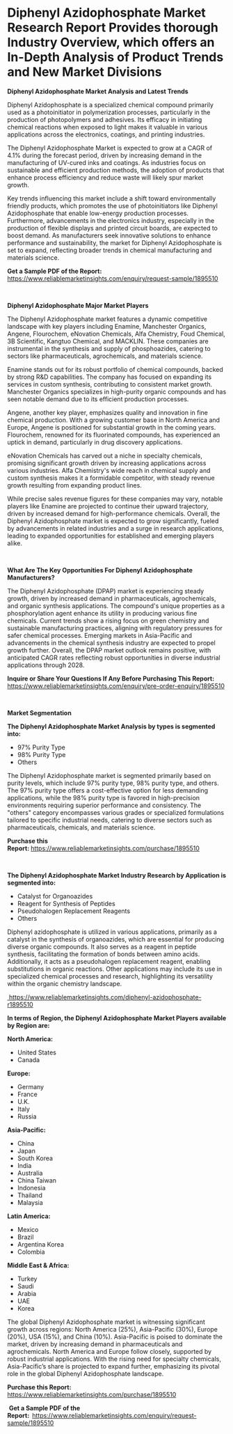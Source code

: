 <p><h1>Diphenyl Azidophosphate Market Research Report Provides thorough Industry Overview, which offers an In-Depth Analysis of Product Trends and New Market Divisions</h1></p><p><strong>Diphenyl Azidophosphate Market Analysis and Latest Trends</strong></p>
<p><p>Diphenyl Azidophosphate is a specialized chemical compound primarily used as a photoinitiator in polymerization processes, particularly in the production of photopolymers and adhesives. Its efficacy in initiating chemical reactions when exposed to light makes it valuable in various applications across the electronics, coatings, and printing industries. </p><p>The Diphenyl Azidophosphate Market is expected to grow at a CAGR of 4.1% during the forecast period, driven by increasing demand in the manufacturing of UV-cured inks and coatings. As industries focus on sustainable and efficient production methods, the adoption of products that enhance process efficiency and reduce waste will likely spur market growth. </p><p>Key trends influencing this market include a shift toward environmentally friendly products, which promotes the use of photoinitiators like Diphenyl Azidophosphate that enable low-energy production processes. Furthermore, advancements in the electronics industry, especially in the production of flexible displays and printed circuit boards, are expected to boost demand. As manufacturers seek innovative solutions to enhance performance and sustainability, the market for Diphenyl Azidophosphate is set to expand, reflecting broader trends in chemical manufacturing and materials science.</p></p>
<p><strong>Get a Sample PDF of the Report:&nbsp;</strong> <a href="https://www.reliablemarketinsights.com/enquiry/request-sample/1895510?utm_campaign=2111&utm_medium=2&utm_source=Github&utm_content=ia&utm_term=19042025&utm_id=diphenyl-azidophosphate">https://www.reliablemarketinsights.com/enquiry/request-sample/1895510</a></p>
<p>&nbsp;</p>
<p><strong>Diphenyl Azidophosphate Major Market Players</strong></p>
<p><p>The Diphenyl Azidophosphate market features a dynamic competitive landscape with key players including Enamine, Manchester Organics, Angene, Flourochem, eNovation Chemicals, Alfa Chemistry, Foud Chemical, 3B Scientific, Kangtuo Chemical, and MACKLIN. These companies are instrumental in the synthesis and supply of phosphoazides, catering to sectors like pharmaceuticals, agrochemicals, and materials science.</p><p>Enamine stands out for its robust portfolio of chemical compounds, backed by strong R&D capabilities. The company has focused on expanding its services in custom synthesis, contributing to consistent market growth. Manchester Organics specializes in high-purity organic compounds and has seen notable demand due to its efficient production processes. </p><p>Angene, another key player, emphasizes quality and innovation in fine chemical production. With a growing customer base in North America and Europe, Angene is positioned for substantial growth in the coming years. Flourochem, renowned for its fluorinated compounds, has experienced an uptick in demand, particularly in drug discovery applications.</p><p>eNovation Chemicals has carved out a niche in specialty chemicals, promising significant growth driven by increasing applications across various industries. Alfa Chemistry's wide reach in chemical supply and custom synthesis makes it a formidable competitor, with steady revenue growth resulting from expanding product lines.</p><p>While precise sales revenue figures for these companies may vary, notable players like Enamine are projected to continue their upward trajectory, driven by increased demand for high-performance chemicals. Overall, the Diphenyl Azidophosphate market is expected to grow significantly, fueled by advancements in related industries and a surge in research applications, leading to expanded opportunities for established and emerging players alike.</p></p>
<p>&nbsp;</p>
<p><strong>What Are The Key Opportunities For Diphenyl Azidophosphate Manufacturers?</strong></p>
<p><p>The Diphenyl Azidophosphate (DPAP) market is experiencing steady growth, driven by increased demand in pharmaceuticals, agrochemicals, and organic synthesis applications. The compound's unique properties as a phosphorylation agent enhance its utility in producing various fine chemicals. Current trends show a rising focus on green chemistry and sustainable manufacturing practices, aligning with regulatory pressures for safer chemical processes. Emerging markets in Asia-Pacific and advancements in the chemical synthesis industry are expected to propel growth further. Overall, the DPAP market outlook remains positive, with anticipated CAGR rates reflecting robust opportunities in diverse industrial applications through 2028.</p></p>
<p><strong>Inquire or Share Your Questions If Any Before Purchasing This Report:</strong> <a href="https://www.reliablemarketinsights.com/enquiry/pre-order-enquiry/1895510?utm_campaign=2111&utm_medium=2&utm_source=Github&utm_content=ia&utm_term=19042025&utm_id=diphenyl-azidophosphate">https://www.reliablemarketinsights.com/enquiry/pre-order-enquiry/1895510</a></p>
<p>&nbsp;</p>
<p><strong>Market Segmentation</strong></p>
<p><strong>The Diphenyl Azidophosphate Market Analysis by types is segmented into:</strong></p>
<p><ul><li>97% Purity Type</li><li>98% Purity Type</li><li>Others</li></ul></p>
<p><p>The Diphenyl Azidophosphate market is segmented primarily based on purity levels, which include 97% purity type, 98% purity type, and others. The 97% purity type offers a cost-effective option for less demanding applications, while the 98% purity type is favored in high-precision environments requiring superior performance and consistency. The "others" category encompasses various grades or specialized formulations tailored to specific industrial needs, catering to diverse sectors such as pharmaceuticals, chemicals, and materials science.</p></p>
<p><strong>Purchase this Report:&nbsp;</strong><a href="https://www.reliablemarketinsights.com/purchase/1895510?utm_campaign=2111&utm_medium=2&utm_source=Github&utm_content=ia&utm_term=19042025&utm_id=diphenyl-azidophosphate">https://www.reliablemarketinsights.com/purchase/1895510</a></p>
<p>&nbsp;</p>
<p><strong>The Diphenyl Azidophosphate Market Industry Research by Application is segmented into:</strong></p>
<p><ul><li>Catalyst for Organoazides</li><li>Reagent for Synthesis of Peptides</li><li>Pseudohalogen Replacement Reagents</li><li>Others</li></ul></p>
<p><p>Diphenyl azidophosphate is utilized in various applications, primarily as a catalyst in the synthesis of organoazides, which are essential for producing diverse organic compounds. It also serves as a reagent in peptide synthesis, facilitating the formation of bonds between amino acids. Additionally, it acts as a pseudohalogen replacement reagent, enabling substitutions in organic reactions. Other applications may include its use in specialized chemical processes and research, highlighting its versatility within the organic chemistry landscape.</p></p>
<p><a href="https://www.reliablemarketinsights.com/diphenyl-azidophosphate-r1895510?utm_campaign=2111&utm_medium=2&utm_source=Github&utm_content=ia&utm_term=19042025&utm_id=diphenyl-azidophosphate">&nbsp;https://www.reliablemarketinsights.com/diphenyl-azidophosphate-r1895510</a></p>
<p><strong>In terms of Region, the Diphenyl Azidophosphate Market Players available by Region are:</strong></p>
<p>
    <p> <strong> North America: </strong>
        <ul>
            <li>United States</li>
            <li>Canada</li>
        </ul>
        </p> 
    <p> <strong> Europe: </strong>
        <ul>
            <li>Germany</li>
            <li>France</li>
            <li>U.K.</li>
            <li>Italy</li>
            <li>Russia</li>
        </ul>
        </p> 
    <p> <strong> Asia-Pacific: </strong>
        <ul>
            <li>China</li>
            <li>Japan</li>
            <li>South Korea</li>
            <li>India</li>
            <li>Australia</li>
            <li>China Taiwan</li>
            <li>Indonesia</li>
            <li>Thailand</li>
            <li>Malaysia</li>
        </ul>
        </p> 
    <p> <strong> Latin America: </strong>
        <ul>
            <li>Mexico</li>
            <li>Brazil</li>
            <li>Argentina Korea</li>
            <li>Colombia</li>
        </ul>
        </p> 
    <p> <strong> Middle East & Africa: </strong>
        <ul>
            <li>Turkey</li>
            <li>Saudi</li>
            <li>Arabia</li>
            <li>UAE</li>
            <li>Korea</li>
        </ul>
    </p>
    </p>
<p><p>The global Diphenyl Azidophosphate market is witnessing significant growth across regions: North America (25%), Asia-Pacific (30%), Europe (20%), USA (15%), and China (10%). Asia-Pacific is poised to dominate the market, driven by increasing demand in pharmaceuticals and agrochemicals. North America and Europe follow closely, supported by robust industrial applications. With the rising need for specialty chemicals, Asia-Pacific’s share is projected to expand further, emphasizing its pivotal role in the global Diphenyl Azidophosphate landscape.</p></p>
<p><strong>Purchase this Report: </strong><a href="https://www.reliablemarketinsights.com/purchase/1895510?utm_campaign=2111&utm_medium=2&utm_source=Github&utm_content=ia&utm_term=19042025&utm_id=diphenyl-azidophosphate">https://www.reliablemarketinsights.com/purchase/1895510</a></p>
<p>&nbsp;<strong>Get a Sample PDF of the Report:&nbsp;&nbsp;</strong><a href="https://www.reliablemarketinsights.com/enquiry/request-sample/1895510?utm_campaign=2111&utm_medium=2&utm_source=Github&utm_content=ia&utm_term=19042025&utm_id=diphenyl-azidophosphate">https://www.reliablemarketinsights.com/enquiry/request-sample/1895510</a></p>
<p><strong></strong></p>
<p><p></p><p></p><p></p></p>